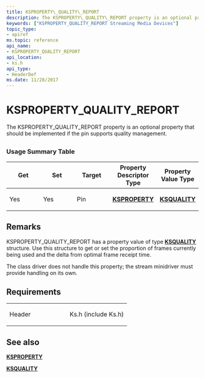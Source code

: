 ```yaml
---
title: KSPROPERTY\_QUALITY\_REPORT
description: The KSPROPERTY\_QUALITY\_REPORT property is an optional property that should be implemented if the pin supports quality management.
keywords: ["KSPROPERTY_QUALITY_REPORT Streaming Media Devices"]
topic_type:
- apiref
ms.topic: reference
api_name:
- KSPROPERTY_QUALITY_REPORT
api_location:
- ks.h
api_type:
- HeaderDef
ms.date: 11/28/2017
---
```


# KSPROPERTY\_QUALITY\_REPORT


The KSPROPERTY\_QUALITY\_REPORT property is an optional property that should be implemented if the pin supports quality management.

## <span id="ddk_ksproperty_quality_report_ks"></span><span id="DDK_KSPROPERTY_QUALITY_REPORT_KS"></span>


### Usage Summary Table

<table>
<colgroup>
<col width="20%" />
<col width="20%" />
<col width="20%" />
<col width="20%" />
<col width="20%" />
</colgroup>
<thead>
<tr class="header">
<th>Get</th>
<th>Set</th>
<th>Target</th>
<th>Property Descriptor Type</th>
<th>Property Value Type</th>
</tr>
</thead>
<tbody>
<tr class="odd">
<td><p>Yes</p></td>
<td><p>Yes</p></td>
<td><p>Pin</p></td>
<td><p><a href="/windows-hardware/drivers/stream/ksproperty-structure" data-raw-source="[&lt;strong&gt;KSPROPERTY&lt;/strong&gt;](./ksproperty-structure.md)"><strong>KSPROPERTY</strong></a></p></td>
<td><p><a href="/windows-hardware/drivers/ddi/ks/ns-ks-ksquality" data-raw-source="[&lt;strong&gt;KSQUALITY&lt;/strong&gt;](/windows-hardware/drivers/ddi/ks/ns-ks-ksquality)"><strong>KSQUALITY</strong></a></p></td>
</tr>
</tbody>
</table>

 

## Remarks

KSPROPERTY\_QUALITY\_REPORT has a property value of type [**KSQUALITY**](/windows-hardware/drivers/ddi/ks/ns-ks-ksquality) structure. Use this structure to get or set the proportion of frames currently being used and the delta from optimal frame receipt time.

The class driver does not handle this property; the stream minidriver must provide handling on its own.

## Requirements

<table>
<colgroup>
<col width="50%" />
<col width="50%" />
</colgroup>
<tbody>
<tr class="odd">
<td><p>Header</p></td>
<td>Ks.h (include Ks.h)</td>
</tr>
</tbody>
</table>

## See also


[**KSPROPERTY**](ksproperty-structure.md)

[**KSQUALITY**](/windows-hardware/drivers/ddi/ks/ns-ks-ksquality)
